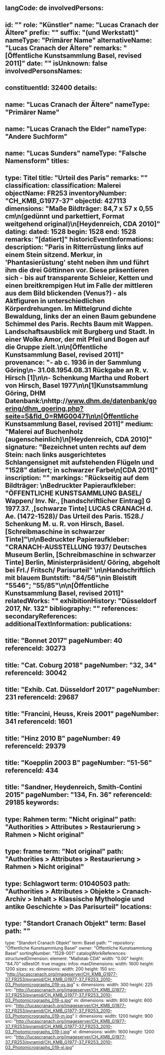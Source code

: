 langCode: de
involvedPersons: 
 - 
   id: ""
  role: "Künstler"
  name: "Lucas Cranach der Ältere"
  prefix: ""
  suffix: "(und Werkstatt)"
  nameType: "Primärer Name"
  alternativeName: "Lucas Cranach der Ältere"
  remarks: "[Öffentliche Kunstsammlung Basel, revised 2011]"
  date: ""
  isUnknown: false
involvedPersonsNames: 
 - 
   constituentId: 32400
  details: 
   - 
   name: "Lucas Cranach der Ältere"
    nameType: "Primärer Name"
   - 
   name: "Lucas Cranach the Elder"
    nameType: "Andere Suchform"
   - 
   name: "Lucas Sunders"
    nameType: "Falsche Namensform"
titles: 
 - 
   type: Titel
  title: "Urteil des Paris"
  remarks: ""
classification: 
 classification: Malerei
objectName: FR253
inventoryNumber: "CH_KMB_G1977-37"
objectId: 427113
dimensions: "Maße Bildträger: 84,7 x 57 x 0,55 cm\n(gedünnt und parkettiert, Format weitgehend original)\n[Heydenreich, CDA 2010]"
dating: 
 dated: 1528
 begin: 1528
 end: 1528
 remarks: "[datiert]"
 historicEventInformations: 
description: "Paris in Ritterrüstung links auf einem Stein sitzend. Merkur, in 'Phantasierüstung' steht neben ihm und führt ihm die drei Göttinnen vor. Diese präsentieren sich - bis auf transparente Schleier, Ketten und einen breitkrempigen Hut im Falle der mittleren aus dem Bild blickenden (Venus?) - als Aktfiguren in unterschiedlichen Körperdrehungen. Im Mittelgrund dichte Bewaldung, links der an einen Baum gebundene Schimmel des Paris. Rechts Baum mit Wappen. Landschaftsausblick mit Burgberg und Stadt. In einer Wolke Amor, der mit Pfeil und Bogen auf die Gruppe zielt.\n\n[Öffentliche Kunstsammlung Basel, revised 2011]"
provenance: "- ab c. 1936 in der Sammlung Göring\n- 31.08.1954.08.31 Rückgabe an R. v. Hirsch [1]\n\n- Schenkung Martha und Robert von Hirsch, Basel 1977\n\n[1]Kunstsammlung Göring, DHM Datenbank:\nhttp://www.dhm.de/datenbank/goering/dhm_goering.php?seite=5&fld_0=RMG00471\n\n[Öffentliche Kunstsammlung Basel, revised 2011]"
medium: "Malerei auf Buchenholz (augenscheinlich)\n[Heydenreich, CDA  2010]"
signature: "Bezeichnet unten rechts auf dem Stein: nach links ausgerichtetes Schlangensignet mit aufstehenden Flügeln und \"1528\" datiert; in schwarzer Farbe\n[CDA 2011]"
inscription: ""
markings: "Rückseitig auf dem Bildträger: \nBedruckter  Papieraufkleber: \"ÖFFENTLICHE KUNSTSAMMLUNG BASEL/ Wappen/ Inv. Nr., [handschriftlicher Eintrag] G 1977.37. ,[schwarze Tinte] LUCAS CRANACH d. Ae. (1472-1528)/ Das Urteil des Paris. 1528./ Schenkung M. u. R. von Hirsch, Basel. [Schreibmaschine in schwarzer Tinte]\"\n\nBedruckter Papieraufkleber: \"CRANACH-AUSSTELLUNG 1937/ Deutsches Museum Berlin, [Schreibmaschine in schwarzer Tinte] Berlin, Ministerpräsident/ Göring, abgeholt bei Frl./ Fritsch/ Parisurteil\" \n\nHandschriftlich mit blauem Buntstift: \"84/56\"\nin Bleistift \"5546\"; \"55/85\"\n\n[Öffentliche Kunstsammlung Basel, revised 2011]"
relatedWorks: ""
exhibitionHistory: "Düsseldorf 2017, Nr. 132"
bibliography: ""
references: 
secondaryReferences: 
additionalTextInformation: 
publications: 
 - 
   title: "Bonnet 2017"
  pageNumber: 40
  referenceId: 30273
 - 
   title: "Cat. Coburg 2018"
  pageNumber: "32, 34"
  referenceId: 30042
 - 
   title: "Exhib. Cat. Düsseldorf 2017"
  pageNumber: 231
  referenceId: 29687
 - 
   title: "Francini, Heuss, Kreis 2001"
  pageNumber: 341
  referenceId: 1601
 - 
   title: "Hinz 2010 B"
  pageNumber: 49
  referenceId: 29379
 - 
   title: "Koepplin 2003 B"
  pageNumber: "51-56"
  referenceId: 434
 - 
   title: "Sandner, Heydenreich, Smith-Contini 2015"
  pageNumber: "134, Fn. 36"
  referenceId: 29185
keywords: 
 - 
   type: Rahmen
  term: "Nicht original"
  path: "Authorities > Attributes > Restaurierung > Rahmen > Nicht original"
 - 
   type: frame
  term: "Not original"
  path: "Authorities > Attributes > Restaurierung > Rahmen > Nicht original"
 - 
   type: Schlagwort
  term: 01040503
  path: "Authorities > Attributes > Objekte > Cranach-Archiv > Inhalt > Klassische Mythologie und antike Geschichte > Das Parisurteil"
locations: 
 - 
   type: "Standort Cranach Objekt"
  term: Basel
  path: ""
 - 
   type: "Standort Cranach Objekt"
  term: Basel
  path: ""
repository: "Öffentliche Kunstsammlung Basel"
owner: "Öffentliche Kunstsammlung Basel"
sortingNumber: "1528-001"
catalogWorkReferences: 
structuredDimension: 
 element: "Maßstab CDA"
 width: "0.00"
 height: "84.70"
isBestOf: true
images: 
 infos: 
  maxDimensions: 
   width: 1600
   height: 1200
 sizes: 
  xs: 
   dimensions: 
    width: 200
    height: 150
   src: "http://lucascranach.org/imageserver/CH_KMB_G1977-37_FR253/pyramid/CH_KMB_G1977-37_FR253_2010-03_Photomicrographs_019-xs.jpg"
  s: 
   dimensions: 
    width: 300
    height: 225
   src: "http://lucascranach.org/imageserver/CH_KMB_G1977-37_FR253/pyramid/CH_KMB_G1977-37_FR253_2010-03_Photomicrographs_019-s.jpg"
  m: 
   dimensions: 
    width: 800
    height: 600
   src: "http://lucascranach.org/imageserver/CH_KMB_G1977-37_FR253/pyramid/CH_KMB_G1977-37_FR253_2010-03_Photomicrographs_019-m.jpg"
  l: 
   dimensions: 
    width: 1200
    height: 900
   src: "http://lucascranach.org/imageserver/CH_KMB_G1977-37_FR253/pyramid/CH_KMB_G1977-37_FR253_2010-03_Photomicrographs_019-l.jpg"
  xl: 
   dimensions: 
    width: 1600
    height: 1200
   src: "http://lucascranach.org/imageserver/CH_KMB_G1977-37_FR253/pyramid/CH_KMB_G1977-37_FR253_2010-03_Photomicrographs_019-xl.jpg"